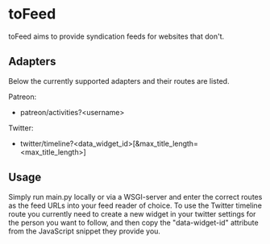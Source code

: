 toFeed
======
toFeed aims to provide syndication feeds for websites that don't.


Adapters
--------
Below the currently supported adapters and their routes are listed.


Patreon:

  - patreon/activities?\<username\>


Twitter:

  - twitter/timeline?<data_widget_id>\[&max_title_length=\<max_title_length\>\]


Usage
-----
Simply run main.py locally or via a WSGI-server and enter the correct routes
as the feed URLs into your feed reader of choice. To use the Twitter timeline
route you currently need to create a new widget in your twitter settings for
the person you want to follow, and then copy the "data-widget-id" attribute
from the JavaScript snippet they provide you.
